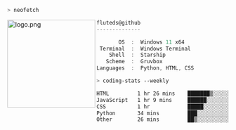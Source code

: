 ```zsh
> neofetch
```

<!--img align="left" src="https://github.com/fluteds.png" alt="logo.png" width="200"/>-->
<img align="left" src="https://external-content.duckduckgo.com/iu/?u=https%3A%2F%2F78.media.tumblr.com%2F975fca5f82161b190efdcaa05ffbd4ec%2Ftumblr_p6q6m9TJF01x3p3jmo1_500.png&f=1&nofb=1" alt="logo.png" width="200"/>

```csharp
fluteds@github
--------------

       OS  :  Windows 11 x64
 Terminal  :  Windows Terminal
    Shell  :  Starship
   Scheme  :  Gruvbox
Languages  :  Python, HTML, CSS
```

```zsh
> coding-stats --weekly
```

<!--START_SECTION:waka-->

```txt
HTML         1 hr 26 mins    ███████▒░░░░░░░░░░░░░░░░░   29.26 %
JavaScript   1 hr 9 mins     ██████░░░░░░░░░░░░░░░░░░░   23.58 %
CSS          1 hr            █████░░░░░░░░░░░░░░░░░░░░   20.53 %
Python       34 mins         ███░░░░░░░░░░░░░░░░░░░░░░   11.74 %
Other        26 mins         ██▒░░░░░░░░░░░░░░░░░░░░░░   08.97 %
```

<!--END_SECTION:waka-->
